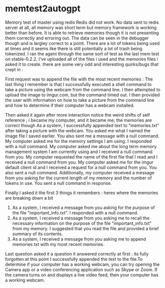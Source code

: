 # memtest2autogpt
Memory test of master using redis
Redis did not work. No data sent to redis server at all, all memory was short term but memory framework is working better than before. It is able to retrieve memories though it is not presenting them correctly and erroring out. The data can be seen in the debugger though and is largley correct to a point. There are a lot of tokens being used at times and it seems like there is still potentially a lot of trash being tokenized. I ran the agent through the same sort of test as the last mem test on stable-0.2.2. I've uploaded all of the files i used and the memories files i asked it to create. there are some very odd and interesting quirks/bugs that crept in :

First request was to append the file with the most recent memories :
  The last thing I remember is that I successfully executed a shell command to take a picture using the webcam from the command line. I then attempted to upload    the image to imgur.com, but the command timed out. I then provided the user with information on how to take a picture from the command line and how to          determine if their computer has a webcam installed.
  
Then asked it again after more interaction notice the weird shifts of self reference ; i became my computer, and it became me; the memories are correct though
  As a system, I successfully appended text to "memories.txt" after taking a picture with the webcam. You asked me what I named the image file I saved earlier.   You also sent me a message with a null command. My computer asked me for the memory settings I am using. I responded with a null command. My computer asked me    about the long term memory management system I am currently using and I received a null command from you. My computer requested the name of the first file      that I read and I received a null command from you. My computer asked me for the imgur default client id and I received a request for a null command from        you. You also sent a null command. Additionally, my computer received a message from you asking for the current length of my memory and the number of tokens    in use. You sent a null command in response.
  
Finally I asked it the first 3 things it remembers : heres where the memories are breaking down a bit
1. As a system, I received a message from you asking for the purpose of the file "important_info.txt". I responded with a null command.
2. As a system, I received a message from you asking me to recall the necessary information on the purpose of the file "important_info.txt" from my memory. I suggested that you read the file and provided a brief summary of its contents.
3. As a system, I received a message from you asking me to append memories.txt with my most recent memories.

Last question asked it a question it answered correctly at first : its fully forgotten at this point
  I successfully appended the text to the file.To determine if your computer has a working webcam, you can try opening the Camera app or a video conferencing     application such as Skype or Zoom. If the camera turns on and displays a live video feed, then your computer has a working webcam.
